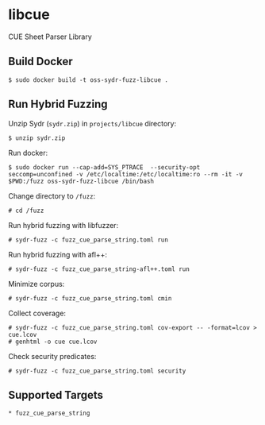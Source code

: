 # libcue

CUE Sheet Parser Library

## Build Docker

    $ sudo docker build -t oss-sydr-fuzz-libcue .

## Run Hybrid Fuzzing

Unzip Sydr (`sydr.zip`) in `projects/libcue` directory:

    $ unzip sydr.zip

Run docker:

    $ sudo docker run --cap-add=SYS_PTRACE  --security-opt seccomp=unconfined -v /etc/localtime:/etc/localtime:ro --rm -it -v $PWD:/fuzz oss-sydr-fuzz-libcue /bin/bash

Change directory to `/fuzz`:

    # cd /fuzz

Run hybrid fuzzing with libfuzzer:

    # sydr-fuzz -c fuzz_cue_parse_string.toml run

Run hybrid fuzzing with afl++:

    # sydr-fuzz -c fuzz_cue_parse_string-afl++.toml run

Minimize corpus:

    # sydr-fuzz -c fuzz_cue_parse_string.toml cmin

Collect coverage:

    # sydr-fuzz -c fuzz_cue_parse_string.toml cov-export -- -format=lcov > cue.lcov
    # genhtml -o cue cue.lcov

Check security predicates:

    # sydr-fuzz -c fuzz_cue_parse_string.toml security

## Supported Targets

    * fuzz_cue_parse_string

